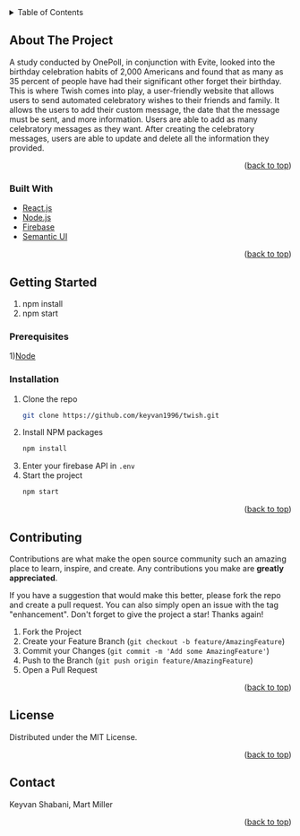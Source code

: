 <!-- PROJECT SHIELDS -->
<!--
*** I'm using markdown "reference style" links for readability.
*** Reference links are enclosed in brackets [ ] instead of parentheses ( ).
*** See the bottom of this document for the declaration of the reference variables
*** for contributors-url, forks-url, etc. This is an optional, concise syntax you may use.
*** https://www.markdownguide.org/basic-syntax/#reference-style-links
-->

<!-- TABLE OF CONTENTS -->
<details>
  <summary>Table of Contents</summary>
  <ol>
    <li>
      <a href="#about-the-project">About The Project</a>
      <ul>
        <li><a href="#built-with">Built With</a></li>
      </ul>
    </li>
    <li>
      <a href="#getting-started">Getting Started</a>
      <ul>
        <li><a href="#prerequisites">Prerequisites</a></li>
        <li><a href="#installation">Installation</a></li>
      </ul>
    </li>
    <li><a href="#contributing">Contributing</a></li>
    <li><a href="#license">License</a></li>
  </ol>
</details>



<!-- ABOUT THE PROJECT -->
## About The Project

A study conducted by OnePoll, in conjunction with Evite, looked into the birthday celebration habits of 2,000 Americans and found that as many as 35 percent of people have had their significant other forget their birthday.
This is where Twish comes into play, a user-friendly website that allows users to send automated celebratory wishes to their friends and family. It allows the users to add their custom message, the date that the message must be sent, and more information. Users are able to add as many celebratory messages as they want. After creating the celebratory messages, users are able to update and delete all the information they provided.

<p align="right">(<a href="#top">back to top</a>)</p>



### Built With

* [React.js](https://reactjs.org/)
* [Node.js](https://nodejs.org/)
* [Firebase](https://firebase.google.com/)
* [Semantic UI](https://semantic-ui.com/)

<p align="right">(<a href="#top">back to top</a>)</p>



<!-- GETTING STARTED -->
## Getting Started

1) npm install
2) npm start

### Prerequisites

1)[Node](https://nodejs.org/)

### Installation

1. Clone the repo
   ```sh
   git clone https://github.com/keyvan1996/twish.git
   ```
2. Install NPM packages
   ```sh
   npm install
   ```
3. Enter your firebase API in `.env`
4. Start the project
   ```sh
   npm start
   ```

<p align="right">(<a href="#top">back to top</a>)</p>

<!-- CONTRIBUTING -->
## Contributing

Contributions are what make the open source community such an amazing place to learn, inspire, and create. Any contributions you make are **greatly appreciated**.

If you have a suggestion that would make this better, please fork the repo and create a pull request. You can also simply open an issue with the tag "enhancement".
Don't forget to give the project a star! Thanks again!

1. Fork the Project
2. Create your Feature Branch (`git checkout -b feature/AmazingFeature`)
3. Commit your Changes (`git commit -m 'Add some AmazingFeature'`)
4. Push to the Branch (`git push origin feature/AmazingFeature`)
5. Open a Pull Request

<p align="right">(<a href="#top">back to top</a>)</p>



<!-- LICENSE -->
## License

Distributed under the MIT License.

<p align="right">(<a href="#top">back to top</a>)</p>



<!-- CONTACT -->
## Contact

Keyvan Shabani, Mart Miller

<p align="right">(<a href="#top">back to top</a>)</p>

